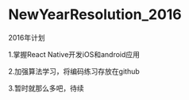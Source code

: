 # NewYearResolution_2016
<p>2016年计划</p>
<p>1.掌握React Native开发iOS和android应用</p>
<p>2.加强算法学习，将编码练习存放在github</p>
<p>3.暂时就那么多吧，待续</p>
